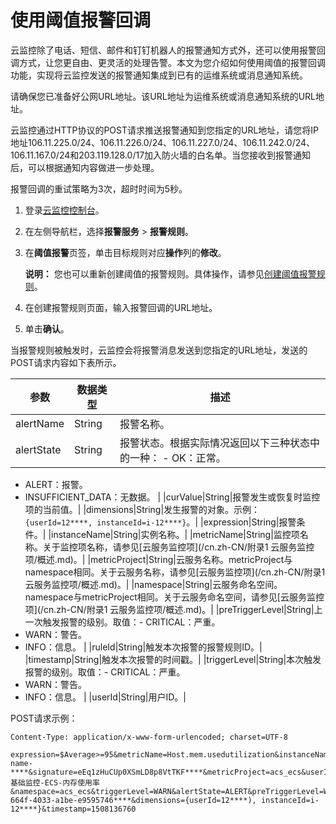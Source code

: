 # 使用阈值报警回调

云监控除了电话、短信、邮件和钉钉机器人的报警通知方式外，还可以使用报警回调方式，让您更自由、更灵活的处理告警。本文为您介绍如何使用阈值的报警回调功能，实现将云监控发送的报警通知集成到已有的运维系统或消息通知系统。

请确保您已准备好公网URL地址。该URL地址为运维系统或消息通知系统的URL地址。

云监控通过HTTP协议的POST请求推送报警通知到您指定的URL地址，请您将IP地址106.11.225.0/24、106.11.226.0/24、106.11.227.0/24、106.11.242.0/24、106.11.167.0/24和203.119.128.0/17加入防火墙的白名单。当您接收到报警通知后，可以根据通知内容做进一步处理。

报警回调的重试策略为3次，超时时间为5秒。

1.  登录[云监控控制台](https://cloudmonitor.console.aliyun.com)。

2.  在左侧导航栏，选择**报警服务** \> **报警规则**。

3.  在**阈值报警**页签，单击目标规则对应**操作**列的**修改**。

    **说明：** 您也可以重新创建阈值的报警规则。具体操作，请参见[创建阈值报警规则](/cn.zh-CN/报警服务/报警规则/创建阈值报警规则.md)。

4.  在创建报警规则页面，输入报警回调的URL地址。

5.  单击**确认**。


当报警规则被触发时，云监控会将报警消息发送到您指定的URL地址，发送的POST请求内容如下表所示。

|参数|数据类型|描述|
|--|----|--|
|alertName|String|报警名称。|
|alertState|String|报警状态。根据实际情况返回以下三种状态中的一种： -   OK：正常。
-   ALERT：报警。
-   INSUFFICIENT\_DATA：无数据。 |
|curValue|String|报警发生或恢复时监控项的当前值。|
|dimensions|String|发生报警的对象。示例：`{userId=12****, instanceId=i-12****}`。|
|expression|String|报警条件。|
|instanceName|String|实例名称。|
|metricName|String|监控项名称。关于监控项名称，请参见[云服务监控项](/cn.zh-CN/附录1 云服务监控项/概述.md)。|
|metricProject|String|云服务名称。metricProject与namespace相同。关于云服务名称，请参见[云服务监控项](/cn.zh-CN/附录1 云服务监控项/概述.md)。|
|namespace|String|云服务命名空间。namespace与metricProject相同。关于云服务命名空间，请参见[云服务监控项](/cn.zh-CN/附录1 云服务监控项/概述.md)。|
|preTriggerLevel|String|上一次触发报警的级别。取值：-   CRITICAL：严重。
-   WARN：警告。
-   INFO：信息。 |
|ruleId|String|触发本次报警的报警规则ID。|
|timestamp|String|触发本次报警的时间戳。|
|triggerLevel|String|本次触发报警的级别。取值：-   CRITICAL：严重。
-   WARN：警告。
-   INFO：信息。 |
|userId|String|用户ID。|

POST请求示例：

```
Content-Type: application/x-www-form-urlencoded; charset=UTF-8

expression=$Average>=95&metricName=Host.mem.usedutilization&instanceName=instance-name-****&signature=eEq1zHuCUp0XSmLD8p8VtTKF****&metricProject=acs_ecs&userId=12****&curValue=97.39&alertName=基础监控-ECS-内存使用率&namespace=acs_ecs&triggerLevel=WARN&alertState=ALERT&preTriggerLevel=WARN&ruleId=applyTemplateee147e59-664f-4033-a1be-e9595746****&dimensions={userId=12****), instanceId=i-12****}&timestamp=1508136760
```

